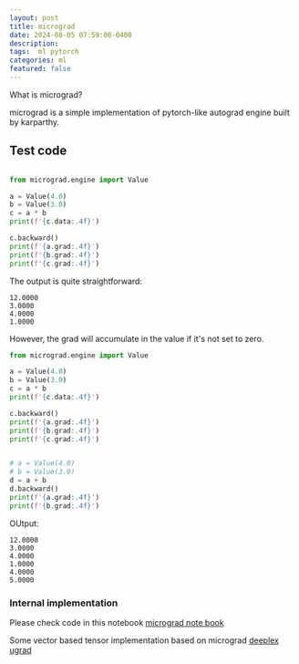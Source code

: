 ```yaml
---
layout: post
title: micrograd   
date: 2024-08-05 07:59:00-0400
description:  
tags:  ml pytorch  
categories: ml
featured: false
---
```




What is micrograd?

micrograd is a simple implementation
of pytorch-like autograd engine built by karparthy.


## Test code
```py

from micrograd.engine import Value

a = Value(4.0)
b = Value(3.0)
c = a * b
print(f'{c.data:.4f}')

c.backward()
print(f'{a.grad:.4f}')
print(f'{b.grad:.4f}')
print(f'{c.grad:.4f}')
```

The output is quite straightforward:
```
12.0000
3.0000
4.0000
1.0000
```

However, the grad will accumulate in the value if it's not set to zero.
```py
from micrograd.engine import Value

a = Value(4.0)
b = Value(3.0)
c = a * b
print(f'{c.data:.4f}')

c.backward()
print(f'{a.grad:.4f}')
print(f'{b.grad:.4f}')
print(f'{c.grad:.4f}')


# a = Value(4.0)
# b = Value(3.0)
d = a + b
d.backward()
print(f'{a.grad:.4f}')
print(f'{b.grad:.4f}')


```

OUtput:

```
12.0000
3.0000
4.0000
1.0000
4.0000
5.0000
```

### Internal implementation
Please check code in this notebook
[micrograd note book](https://colab.research.google.com/drive/1KF6houJ-X_uLIgZ5BaSV24-GnYpTQdeh?usp=sharing)


Some vector based tensor implementation based on micrograd
[deeplex](https://github.com/rohit-krish/Deeplex/tree/main)
[ugrad](https://github.com/conscell/ugrad)

